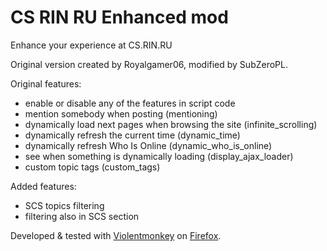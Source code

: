 # CS RIN RU Enhanced mod
Enhance your experience at CS.RIN.RU

Original version created by Royalgamer06, modified by SubZeroPL.

Original features:
- enable or disable any of the features in script code
- mention somebody when posting (mentioning)
- dynamically load next pages when browsing the site (infinite_scrolling)
- dynamically refresh the current time (dynamic_time)
- dynamically refresh Who Is Online (dynamic_who_is_online)
- see when something is dynamically loading (display_ajax_loader)
- custom topic tags (custom_tags)

Added features:
- SCS topics filtering
- filtering also in SCS section

Developed & tested with [Violentmonkey](https://violentmonkey.github.io/) on [Firefox](https://www.mozilla.org/en-US/firefox/new/).
